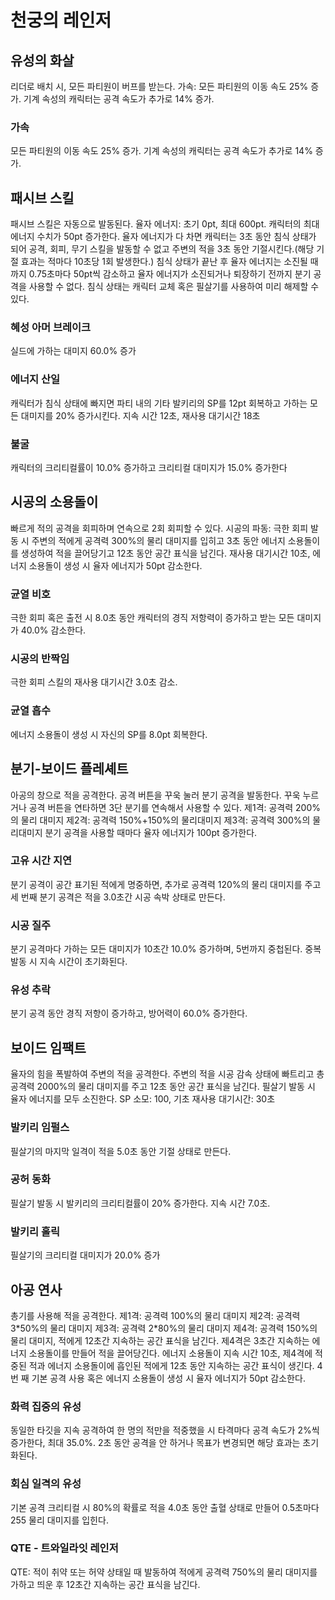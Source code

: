 # 천궁의 레인저

## 유성의 화살

리더로 배치 시, 모든 파티원이 버프를 받는다.
가속: 모든 파티원의 이동 속도 25% 증가. 기계 속성의 캐릭터는 공격 속도가 추가로 14% 증가.

### 가속

모든 파티원의 이동 속도 25% 증가. 기계 속성의 캐릭터는 공격 속도가 추가로 14% 증가.

## 패시브 스킬

패시브 스킬은 자동으로 발동된다.
율자 에너지: 초기 0pt, 최대 600pt. 캐릭터의 최대 에너지 수치가 50pt 증가한다. 율자 에너지가 다 차면 캐릭터는 3초 동안 침식 상태가 되어 공격, 회피, 무기 스킬을 발동할 수 없고 주변의 적을 3초 동안 기절시킨다.(해당 기절 효과는 적마다 10초당 1회 발생한다.) 침식 상태가 끝난 후 율자 에너지는 소진될 때까지 0.75초마다 50pt씩 감소하고 율자 에너지가 소진되거나 퇴장하기 전까지 분기 공격을 사용할 수 없다. 침식 상태는 캐릭터 교체 혹은 필살기를 사용하여 미리 해제할 수 있다.

### 혜성 아머 브레이크

실드에 가하는 대미지 60.0% 증가

### 에너지 산일

캐릭터가 침식 상태에 빠지면 파티 내의 기타 발키리의 SP를 12pt 회복하고 가하는 모든 대미지를 20% 증가시킨다. 지속 시간 12초, 재사용 대기시간 18초

### 불굴

캐릭터의 크리티컬률이 10.0% 증가하고 크리티컬 대미지가 15.0% 증가한다

## 시공의 소용돌이

빠르게 적의 공격을 회피하며 연속으로 2회 회피할 수 있다.
시공의 파동: 극한 회피 발동 시 주변의 적에게 공격력 300%의 물리 대미지를 입히고 3초 동안 에너지 소용돌이를 생성하여 적을 끌어당기고 12초 동안 공간 표식을 남긴다. 재사용 대기시간 10초, 에너지 소용돌이 생성 시 율자 에너지가 50pt 감소한다.

### 균열 비호

극한 회피 혹은 출전 시 8.0초 동안 캐릭터의 경직 저항력이 증가하고 받는 모든 대미지가 40.0% 감소한다.

### 시공의 반짝임

극한 회피 스킬의 재사용 대기시간 3.0초 감소.

### 균열 흡수

에너지 소용돌이 생성 시 자신의 SP를 8.0pt 회복한다.

## 분기-보이드 플레셰트

아공의 창으로 적을 공격한다.
공격 버튼을 꾸욱 눌러 분기 공격을 발동한다.
꾸욱 누르거나 공격 버튼을 연타하면 3단 분기를 연속해서 사용할 수 있다.
제1격: 공격력 200%의 물리 대미지
제2격: 공격력 150%+150%의 물리대미지
제3격: 공격력 300%의 물리대미지
분기 공격을 사용할 때마다 율자 에너지가 100pt 증가한다.

### 고유 시간 지연

분기 공격이 공간 표기된 적에게 명중하면, 추가로 공격력 120%의 물리 대미지를 주고 세 번째 분기 공격은 적을 3.0초간 시공 속박 상태로 만든다.

### 시공 질주

분기 공격마다 가하는 모든 대미지가 10초간 10.0% 증가하며, 5번까지 중첩된다. 중복 발동 시 지속 시간이 초기화된다.

### 유성 추락

분기 공격 동안 경직 저항이 증가하고, 방어력이 60.0% 증가한다.

## 보이드 임팩트

율자의 힘을 폭발하여 주변의 적을 공격한다.
주변의 적을 시공 감속 상태에 빠트리고 총 공격력 2000%의 물리 대미지를 주고 12초 동안 공간 표식을 남긴다.
필살기 발동 시 율자 에너지를 모두 소진한다.
SP 소모: 100, 기초 재사용 대기시간: 30초

### 발키리 임펄스

필살기의 마지막 일격이 적을 5.0초 동안 기절 상태로 만든다.

### 공허 동화

필살기 발동 시 발키리의 크리티컬률이 20% 증가한다. 지속 시간 7.0초.

### 발키리 홀릭

필살기의 크리티컬 대미지가 20.0% 증가

## 아공 연사

총기를 사용해 적을 공격한다.
제1격: 공격력 100%의 물리 대미지
제2격: 공격력 3\*50%의 물리 대미지
제3격: 공격력 2\*80%의 물리 대미지
제4격: 공격력 150%의 물리 대미지, 적에게 12초간 지속하는 공간 표식을 남긴다.
제4격은 3초간 지속하는 에너지 소용돌이를 만들어 적을 끌어당긴다. 에너지 소용돌이 지속 시간 10초, 제4격에 적중된 적과 에너지 소용돌이에 흡인된 적에게 12초 동안 지속하는 공간 표식이 생긴다.
4번 째 기본 공격 사용 혹은 에너지 소용돌이 생성 시 율자 에너지가 50pt 감소한다.

### 화력 집중의 유성

동일한 타깃을 지속 공격하여 한 명의 적만을 적중했을 시 타격마다 공격 속도가 2%씩 증가한다, 최대 35.0%. 2초 동안 공격을 안 하거나 목표가 변경되면 해당 효과는 초기화된다.

### 회심 일격의 유성

기본 공격 크리티컬 시 80%의 확률로 적을 4.0초 동안 출혈 상태로 만들어 0.5초마다 255 물리 대미지를 입힌다.

### QTE - 트와일라잇 레인저

QTE: 적이 취약 또는 허약 상태일 때 발동하여 적에게 공격력 750%의 물리 대미지를 가하고 띄운 후 12초간 지속하는 공간 표식을 남긴다.
